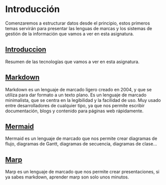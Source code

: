 # Introducción

Comenzaremos a estructurar datos desde el principio, estos primeros temas servirán para presentar las lenguas de marcas y los sistemas de gestión de la información que vamos a ver en esta asignatura.

## [Introduccion](01_Introduccion.md)

Resumen de las tecnologías que vamos a ver en esta asignatura.

## [Markdown](02_Markdown.md)

Markdown es un lenguaje de marcado ligero creado en 2004, y que se utiliza para dar formato a un texto plano. Es un lenguaje de marcado minimalista, que se centra en la legibilidad y la facilidad de uso. Muy usado entre desarrolladores de cualquier tipo, ya que nos permite escribir documentación, blogs y contenido para páginas web rápidamente.

## [Mermaid](03_Mermaid.md)

Mermaid es un lenguaje de marcado que nos permite crear diagramas de flujo, diagramas de Gantt, diagramas de secuencia, diagramas de clase...

## [Marp](04_Marp.md)

Marp es un lenguaje de marcado que nos permite crear presentaciones, si ya sabes markdown, aprender marp son solo unos minutos.


